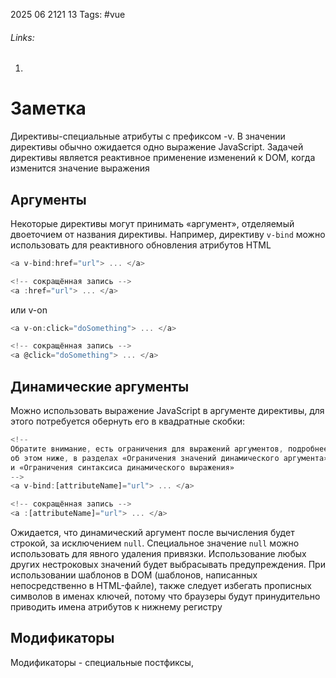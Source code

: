 2025 06 2121 13
Tags: #vue 
###### Links: 
1) 
# Заметка
Директивы-специальные атрибуты с префиксом -v. В значении директивы обычно ожидается одно выражение JavaScript. Задачей директивы является реактивное применение изменений к DOM, когда изменится значение выражения
## Аргументы
Некоторые директивы могут принимать «аргумент», отделяемый двоеточием от названия директивы. Например, директиву `v-bind` можно использовать для реактивного обновления атрибутов HTML
```js
<a v-bind:href="url"> ... </a>

<!-- сокращённая запись -->
<a :href="url"> ... </a>
```
или v-on
```js
<a v-on:click="doSomething"> ... </a>

<!-- сокращённая запись -->
<a @click="doSomething"> ... </a>
```
## Динамические аргументы
Можно использовать выражение JavaScript в аргументе директивы, для этого потребуется обернуть его в квадратные скобки:
```js
<!--
Обратите внимание, есть ограничения для выражений аргументов, подробнее
об этом ниже, в разделах «Ограничения значений динамического аргумента»
и «Ограничения синтаксиса динамического выражения»
-->
<a v-bind:[attributeName]="url"> ... </a>

<!-- сокращённая запись -->
<a :[attributeName]="url"> ... </a>
```
Ожидается, что динамический аргумент после вычисления будет строкой, за исключением `null`. Специальное значение `null` можно использовать для явного удаления привязки. Использование любых других нестроковых значений будет выбрасывать предупреждения.
При использовании шаблонов в DOM (шаблонов, написанных непосредственно в HTML-файле), также следует избегать прописных символов в именах ключей, потому что браузеры будут принудительно приводить имена атрибутов к нижнему регистру
## Модификаторы
Модификаторы - специальные постфиксы, 